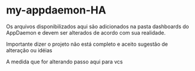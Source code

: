 # my-appdaemon-HA
Os arquivos disponibilizados aqui são adicionados na pasta dashboards do AppDaemon e devem ser alterados de acordo com sua realidade. 

Importante dizer o projeto não está completo e aceito sugestão de alteração ou idéias

A medida que for alterando passo aqui para vcs
